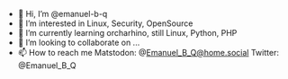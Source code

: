 - 👋 Hi, I’m @emanuel-b-q
- 👀 I’m interested in Linux, Security, OpenSource
- 🌱 I’m currently learning orcharhino, still Linux, Python, PHP  
- 💞️ I’m looking to collaborate on ...
- 📫 How to reach me Matstodon:  @Emanuel_B_Q@home.social
                     Twitter:    @Emanuel_B_Q
                     
<!---
emanuel-b-q/emanuel-b-q is a ✨ special ✨ repository because its `README.md` (this file) appears on your GitHub profile.
You can click the Preview link to take a look at your changes.
--->
